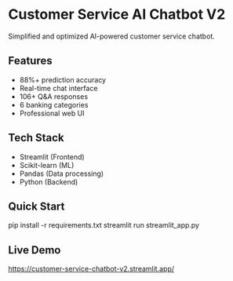 # Customer Service AI Chatbot V2

Simplified and optimized AI-powered customer service chatbot.

## Features
- 88%+ prediction accuracy
- Real-time chat interface
- 106+ Q&A responses
- 6 banking categories
- Professional web UI

## Tech Stack
- Streamlit (Frontend)
- Scikit-learn (ML)
- Pandas (Data processing)
- Python (Backend)

## Quick Start
pip install -r requirements.txt
streamlit run streamlit_app.py

## Live Demo
https://customer-service-chatbot-v2.streamlit.app/